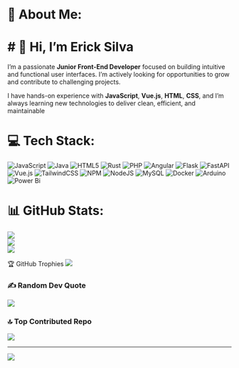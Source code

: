 # 💫 About Me:
# # 👋 Hi, I’m Erick Silva

I’m a passionate **Junior Front-End Developer** focused on building intuitive and functional user interfaces. I’m actively looking for opportunities to grow and contribute to challenging projects.

I have hands-on experience with **JavaScript**, **Vue.js**, **HTML**, **CSS**, and I’m always learning new technologies to deliver clean, efficient, and maintainable 


# 💻 Tech Stack:
![JavaScript](https://img.shields.io/badge/javascript-%23323330.svg?style=for-the-badge&logo=javascript&logoColor=%23F7DF1E) ![Java](https://img.shields.io/badge/java-%23ED8B00.svg?style=for-the-badge&logo=openjdk&logoColor=white) ![HTML5](https://img.shields.io/badge/html5-%23E34F26.svg?style=for-the-badge&logo=html5&logoColor=white) ![Rust](https://img.shields.io/badge/rust-%23000000.svg?style=for-the-badge&logo=rust&logoColor=white) ![PHP](https://img.shields.io/badge/php-%23777BB4.svg?style=for-the-badge&logo=php&logoColor=white) ![Angular](https://img.shields.io/badge/angular-%23DD0031.svg?style=for-the-badge&logo=angular&logoColor=white) ![Flask](https://img.shields.io/badge/flask-%23000.svg?style=for-the-badge&logo=flask&logoColor=white) ![FastAPI](https://img.shields.io/badge/FastAPI-005571?style=for-the-badge&logo=fastapi) ![Vue.js](https://img.shields.io/badge/vue.js-%2335495e.svg?style=for-the-badge&logo=vuedotjs&logoColor=%234FC08D) ![TailwindCSS](https://img.shields.io/badge/tailwindcss-%2338B2AC.svg?style=for-the-badge&logo=tailwind-css&logoColor=white) ![NPM](https://img.shields.io/badge/NPM-%23CB3837.svg?style=for-the-badge&logo=npm&logoColor=white) ![NodeJS](https://img.shields.io/badge/node.js-6DA55F?style=for-the-badge&logo=node.js&logoColor=white) ![MySQL](https://img.shields.io/badge/mysql-4479A1.svg?style=for-the-badge&logo=mysql&logoColor=white) ![Docker](https://img.shields.io/badge/docker-%230db7ed.svg?style=for-the-badge&logo=docker&logoColor=white) ![Arduino](https://img.shields.io/badge/-Arduino-00979D?style=for-the-badge&logo=Arduino&logoColor=white) ![Power Bi](https://img.shields.io/badge/power_bi-F2C811?style=for-the-badge&logo=powerbi&logoColor=black)
# 📊 GitHub Stats:
![](https://github-readme-stats.vercel.app/api?username=steve-erick&theme=dark&hide_border=false&include_all_commits=true&count_private=false)<br/>
![](https://nirzak-streak-stats.vercel.app/?user=steve-erick&theme=dark&hide_border=false)<br/>
![](https://github-readme-stats.vercel.app/api/top-langs/?username=steve-erick&theme=dark&hide_border=false&include_all_commits=true&count_private=false&layout=compact)

🏆 GitHub Trophies ![](https://github-profile-trophy.vercel.app/?username=steve-erick&theme=radical&no-frame=true&no-bg=false&margin-w=4)

### ✍️ Random Dev Quote
![](https://quotes-github-readme.vercel.app/api?type=horizontal&theme=tokyonight)

### 🔝 Top Contributed Repo
![](https://github-contributor-stats.vercel.app/api?username=steve-erick&limit=5&theme=dark&combine_all_yearly_contributions=true)

---
[![](https://visitcount.itsvg.in/api?id=steve-erick&icon=2&color=0)](https://visitcount.itsvg.in)

<!-- Proudly created with GPRM ( https://gprm.itsvg.in ) -->
